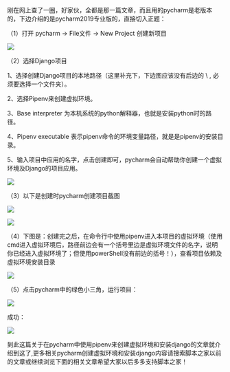 刚在网上查了一圈，好家伙，全都是那一篇文章，而且用的pycharm是老版本的，下边介绍的是pycharm2019专业版的，直接切入正题：

（1）打开 pycharm -> File文件 -> New Project 创建新项目

![](https://img.jbzj.com/file_images/article/202011/2020113014353279.png)

（2）选择Django项目

1、选择创建Django项目的本地路径（这里补充下，下边图应该没有后边的 \ , 必须要选择一个文件夹）。

2、选择Pipenv来创建虚拟环境。

3、Base interpreter 为本机系统的python解释器，也就是安装python时的路径。

4、Pipenv executable 表示pipenv命令的环境变量路径，就是是pipenv的安装目录。

5、输入项目中应用的名字，点击创建即可，pycharm会自动帮助你创建一个虚拟环境及Django的项目应用。

![](https://img.jbzj.com/file_images/article/202011/2020113014353280.png)

（3）以下是创建时pycharm创建项目截图

![](https://img.jbzj.com/file_images/article/202011/2020113014353281.png)

![](https://img.jbzj.com/file_images/article/202011/2020113014353282.png)

（4）下图是：创建完之后，在命令行中使用pipenv进入本项目的虚拟环境（使用cmd进入虚拟环境后，路径前边会有一个括号里边是虚拟环境文件的名字，说明你已经进入虚拟环境了；但使用powerShell没有前边的括号！），查看项目依赖及虚拟环境安装目录

![](https://img.jbzj.com/file_images/article/202011/2020113014353283.png)

（5）点击pycharm中的绿色小三角，运行项目：

![](https://img.jbzj.com/file_images/article/202011/2020113014353284.png)

成功：

![](https://img.jbzj.com/file_images/article/202011/2020113014353385.png)

到此这篇关于在pycharm中使用pipenv来创建虚拟环境和安装django的文章就介绍到这了,更多相关pycharm创建虚拟环境和安装django内容请搜索脚本之家以前的文章或继续浏览下面的相关文章希望大家以后多多支持脚本之家！

